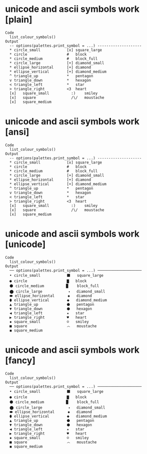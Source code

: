 # unicode and ascii symbols work [plain]

    Code
      list_colour_symbols()
    Output
      -- options(palettes.print_symbol = ...) --------------------
      *	circle_small            [x]	square_large          
      *	circle                  #	block                   
      *	circle_medium           #	block_full              
      *	circle_large            [+]	diamond_small         
      *	ellipse_horizontal      [+]	diamond               
      *	ellipse_vertical        [+]	diamond_medium        
      ^	triangle_up             *	pentagon                
      v	triangle_down           *	hexagon                 
      <	triangle_left           *	star                    
      >	triangle_right          <3	heart                  
      [x]	square_small          :)	smiley                 
      [x]	square                /\/	moustache             
      [x]	square_medium                                  

# unicode and ascii symbols work [ansi]

    Code
      list_colour_symbols()
    Output
      -- options(palettes.print_symbol = ...) --------------------
      *	circle_small            [x]	square_large          
      *	circle                  #	block                   
      *	circle_medium           #	block_full              
      *	circle_large            [+]	diamond_small         
      *	ellipse_horizontal      [+]	diamond               
      *	ellipse_vertical        [+]	diamond_medium        
      ^	triangle_up             *	pentagon                
      v	triangle_down           *	hexagon                 
      <	triangle_left           *	star                    
      >	triangle_right          <3	heart                  
      [x]	square_small          :)	smiley                 
      [x]	square                /\/	moustache             
      [x]	square_medium                                  

# unicode and ascii symbols work [unicode]

    Code
      list_colour_symbols()
    Output
      ── options(palettes.print_symbol = ...) ────────────────────
      •	circle_small            ⬛	square_large           
      ●	circle                  ▇	block                   
      ⚫	circle_medium          █	block_full              
      ⬤	circle_large            ⬩	diamond_small           
      ⬬	ellipse_horizontal      ◆	diamond                 
      ⬮	ellipse_vertical        ⬥	diamond_medium          
      ▲	triangle_up             ⬟	pentagon                
      ▼	triangle_down           ⬢	hexagon                 
      ◀	triangle_left           ★	star                    
      ▶	triangle_right          ♥	heart                   
      ▪	square_small            ☺	smiley                  
      ■	square                  ෴	moustache               
      ◼	square_medium                                    

# unicode and ascii symbols work [fancy]

    Code
      list_colour_symbols()
    Output
      ── options(palettes.print_symbol = ...) ────────────────────
      •	circle_small            ⬛	square_large           
      ●	circle                  ▇	block                   
      ⚫	circle_medium          █	block_full              
      ⬤	circle_large            ⬩	diamond_small           
      ⬬	ellipse_horizontal      ◆	diamond                 
      ⬮	ellipse_vertical        ⬥	diamond_medium          
      ▲	triangle_up             ⬟	pentagon                
      ▼	triangle_down           ⬢	hexagon                 
      ◀	triangle_left           ★	star                    
      ▶	triangle_right          ♥	heart                   
      ▪	square_small            ☺	smiley                  
      ■	square                  ෴	moustache               
      ◼	square_medium                                    

